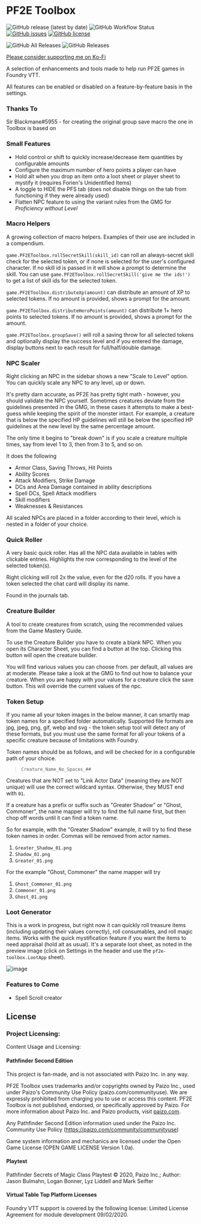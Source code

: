 # PF2E Toolbox
![GitHub release (latest by date)](https://img.shields.io/github/v/release/DJPhoenix719/FVTT-PF2EToolbox)
![GitHub Workflow Status](https://img.shields.io/github/workflow/status/Djphoenix719/FVTT-PF2EToolbox/Release%20Module)
[![GitHub issues](https://img.shields.io/github/issues/Djphoenix719/FVTT-PF2EToolbox)](https://github.com/Djphoenix719/FVTT-PF2EToolbox/issues)
[![GitHub license](https://img.shields.io/github/license/Djphoenix719/FVTT-PF2EToolbox)](https://github.com/Djphoenix719/FVTT-PF2EToolbox/blob/master/LICENSE)

![GitHub All Releases](https://img.shields.io/github/downloads/Djphoenix719/FVTT-PF2EToolbox/total)
![GitHub Releases](https://img.shields.io/github/downloads/Djphoenix719/FVTT-PF2EToolbox/latest/total)

[Please consider supporting me on Ko-Fi](https://ko-fi.com/djsmods)

A selection of enhancements and tools made to help run PF2E games in Foundry VTT.

All features can be enabled or disabled on a feature-by-feature basis in the settings.

### Thanks To
Sir Blackmane#5955 - for creating the original group save macro the one in Toolbox is based on

### Small Features
- Hold control or shift to quickly increase/decrease item quantities by configurable amounts
- Configure the maximum number of hero points a player can have
- Hold alt when you drop an item onto a loot sheet or player sheet to mystify it (requires Forien's Unidentified Items)
- A toggle to HIDE the PFS tab (does not disable things on the tab from functioning if they were already used)
- Flatten NPC feature to using the variant rules from the GMG for *Proficiency without Level*

### Macro Helpers
A growing collection of macro helpers. Examples of their use are included in a compendium.

`game.PF2EToolbox.rollSecretSkill(skill_id)` can roll an always-secret skill check for the selected token, or if none is selected for the user's configured character. If no skill id is passed in it will show a prompt to determine the skill. You can use `game.PF2EToolbox.rollSecretSkill('give me the ids!')` to get a list of skill ids for the selected token.

`game.PF2EToolbox.distributeXp(amount)` can distribute an amount of XP to selected tokens. If no amount is provided, shows a prompt for the amount.

`game.PF2EToolbox.distributeHeroPoints(amount)` can distribute 1+ hero points to selected tokens. If no amount is provided, shows a prompt for the amount.

`game.PF2EToolbox.groupSave()` will roll a saving throw for all selected tokens and optionally display the success level and if you entered the damage, display buttons next to each result for full/half/double damage.

### NPC Scaler
Right clicking an NPC in the sidebar shows a new "Scale to Level" option. You can quickly scale any NPC to any level, up or down.

It's pretty darn accurate, as PF2E has pretty tight math - however, you should validate the NPC yourself. Sometimes creatures deviate from the guidelines presented in the GMG, in these cases it attempts to make a best-guess while keeping the spirit of the monster intact. For example, a creature that is below the specified HP guidelines will still be below the specified HP guidelines at the new level by the same percentage amount.

The only time it begins to "break down" is if you scale a creature multiple times, say from level 1 to 3, then from 3 to 5, and so on.

It does the following
- Armor Class, Saving Throws, Hit Points
- Ability Scores
- Attack Modifiers, Strike Damage
- DCs and Area Damage contained in ability descriptions
- Spell DCs, Spell Attack modifiers
- Skill modifiers
- Weaknesses & Resistances

All scaled NPCs are placed in a folder according to their level, which is nested in a folder of your choice.

### Quick Roller
A very basic quick roller. Has all the NPC data available in tables with clickable entries. Highlights the row corresponding to the level of the selected token(s).

Right clicking will roll 2x the value, even for the d20 rolls. If you have a token selected the chat card will display its name.

Found in the journals tab.

### Creature Builder
A tool to create creatures from scratch, using the recommended values from the Game Mastery Guide.

To use the Creature Builder you have to create a blank NPC. When you open its Character Sheet, you can find a button at the top. Clicking this button will open the creature builder.

You will find various values you can choose from. per default, all values are at moderate. 
Please take a look at the GMG to find out how to balance your creature.
When you are happy with your values for a creature click the save button.
This will override the current values of the npc.

### Token Setup
If you name all your token images in the below manner, it can smartly map token names for a specified folder automatically. Supported file formats are jpg, jpeg, png, gif, webp and svg - the token setup tool will detect any of these formats, but you must use the same format for all your tokens of a specific creature because of limitations with Foundry.

Token names should be as follows, and will be checked for in a configurable path of your choice.

> `Creature_Name_No_Spaces_##`

Creatures that are NOT set to "Link Actor Data" (meaning they are NOT unique) will use the correct wildcard syntax. Otherwise, they MUST end with `01`.

If a creature has a prefix or suffix such as "Greater Shadow" or "Ghost, Commoner", the name mapper will try to find the full name first, but then chop off words until it can find a token name.

So for example, with the "Greater Shadow" example, it will try to find these token names in order. Commas will be removed from actor names.

1. `Greater_Shadow_01.png`
2. `Shadow_01.png`
3. `Greater_01.png`

For the example "Ghost, Commoner" the name mapper will try

1. `Ghost_Commoner_01.png`
2. `Commoner_01.png`
2. `Ghost_01.png`

### Loot Generator
This is a work in progress, but right now it can quickly roll treasure items (including updating their values correctly), roll consumables, and roll magic items. Works with the quick mystification feature if you want the items to need appraisal (hold alt as usual). It's a separate loot sheet, as noted in the preview image (click on Settings in the header and use the `pf2e-toolbox.LootApp` sheet).

![image](https://github.com/Djphoenix719/FVTT-PF2EToolbox/blob/master/.github/treasure-generator-v1.png?raw=true)

### Features to Come
- Spell Scroll creator

## License

### Project Licensing:
Content Usage and Licensing:

#### Pathfinder Second Edition
This project is fan-made, and is not associated with Paizo Inc. in any way.

PF2E Toolbox uses trademarks and/or copyrights owned by Paizo Inc., used under Paizo's Community Use Policy (paizo.com/communityuse). We are expressly prohibited from charging you to use or access this content. PF2E Toolbox is not published, endorsed, or specifically approved by Paizo. For more information about Paizo Inc. and Paizo products, visit [paizo.com](https://www.paizo.com).

Any Pathfinder Second Edition information used under the Paizo Inc. Community Use Policy (https://paizo.com/community/communityuse)

Game system information and mechanics are licensed under the Open Game License (OPEN GAME LICENSE Version 1.0a).

#### Playtest
Pathfinder Secrets of Magic Class Playtest © 2020, Paizo Inc.; Author: Jason Bulmahn, Logan Bonner, Lyz Liddell and Mark Seifter

#### Virtual Table Top Platform Licenses
Foundry VTT support is covered by the following license: Limited License Agreement for module development 09/02/2020.
